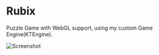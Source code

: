 # Rubix
Puzzle Game with WebGL support, using my custom Game Engine(KTEngine).



![Screenshot](http://imgur.com/8ZpTv71.png "Ingame Screenshot")
